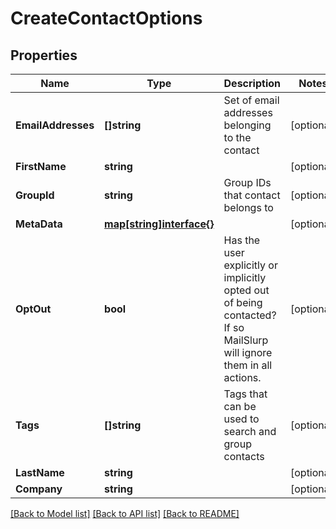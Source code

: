 # CreateContactOptions

## Properties

Name | Type | Description | Notes
------------ | ------------- | ------------- | -------------
**EmailAddresses** | **[]string** | Set of email addresses belonging to the contact | [optional] 
**FirstName** | **string** |  | [optional] 
**GroupId** | **string** | Group IDs that contact belongs to | [optional] 
**MetaData** | [**map[string]interface{}**](.md) |  | [optional] 
**OptOut** | **bool** | Has the user explicitly or implicitly opted out of being contacted? If so MailSlurp will ignore them in all actions. | [optional] 
**Tags** | **[]string** | Tags that can be used to search and group contacts | [optional] 
**LastName** | **string** |  | [optional] 
**Company** | **string** |  | [optional] 

[[Back to Model list]](../README.md#documentation-for-models) [[Back to API list]](../README.md#documentation-for-api-endpoints) [[Back to README]](../README.md)


